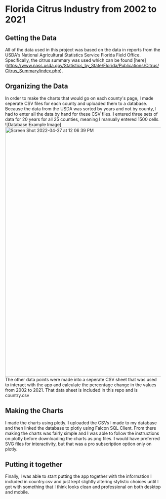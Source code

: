 # Florida Citrus Industry from 2002 to 2021
## Getting the Data
All of the data used in this project was based on the data in reports from the USDA's National Agricultural Statistics Service
Florida Field Office. Specifically, the citrus summary was used which can be found [here] (https://www.nass.usda.gov/Statistics_by_State/Florida/Publications/Citrus/Citrus_Summary/index.php).
## Organizing the Data
In order to make the charts that would go on each county's page, I made seperate CSV files for each county and uploaded them to a database. Because the data from the USDA was sorted by years and not by county, I had to enter all the data by hand for these CSV files. I entered three sets of data for 20 years for all 25 counties, meaning I manually entered 1500 cells.
![Database Example Image]<img width="808" alt="Screen Shot 2022-04-27 at 12 06 39 PM" src="https://user-images.githubusercontent.com/71909951/165562997-7243aac3-d035-450e-a157-157f636a6671.png">
The other data points were made into a seperate CSV sheet that was used to interact with the app and calculate the percentage change in the values from 2002 to 2021. That data sheet is included in this repo and is country.csv
## Making the Charts
I made the charts using plotly. I uploaded the CSVs I made to my database and then linked the database to plotly using Falcon SQL Client. From there making the charts was fairly simple and I was able to follow the instructions on plotly before downloading the charts as png files. I would have preferred SVG files for interactivity, but that was a pro subscription option only on plotly.
## Putting it together
Finally, I was able to start putting the app together with the information I included in country.csv and just kept slightly altering stylistic choices until I got with something that I think looks clean and professional on both desktop and mobile.
